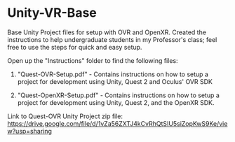 # Unity-VR-Base
 Base Unity Project files for setup with OVR and OpenXR. Created the instructions to help undergraduate students in my Professor's class; feel free to use the steps for quick and easy setup.

Open up the "Instructions" folder to find the following files:

1. "Quest-OVR-Setup.pdf" - Contains instructions on how to setup a project for development using Unity, Quest 2 and Oculus' OVR SDK

2. "Quest-OpenXR-Setup.pdf" - Contains instructions on how to setup a project for development using Unity, Quest 2, and the OpenXR SDK.
	
Link to Quest-OVR Unity Project zip file: https://drive.google.com/file/d/1vZa56ZXTJ4kCvRhQtSIU5siZopKwS9Ke/view?usp=sharing




